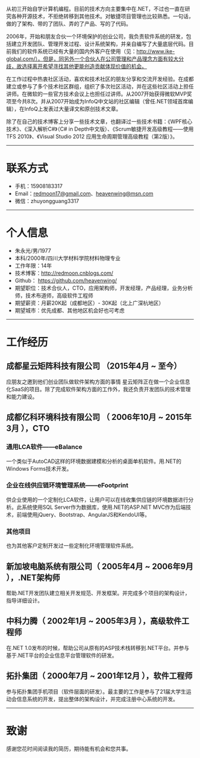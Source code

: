 ﻿从初三开始自学计算机编程。目前的技术方向主要集中在.NET，不过也一直在研究各种开源技术，不拒绝转移到其他技术。对敏捷项目管理也比较熟悉。一句话，做的了架构、带的了团队、弄的了产品、写的了代码。

2006年，开始和朋友合伙一个环境保护的创业公司，我负责软件系统的研发，包括建立开发团队、管理开发过程、设计系统架构，并亲自编写了大量底层代码。目前我们的软件系统已经有大量的国内外客户在使用（见：http://www.ike-global.com/）。但是，同另外一个合伙人在公司管理和产品理念方面有较大分歧，故选择离开希望寻找其他更能创造贡献体现价值的机会。

在工作过程中热衷社区活动，喜欢和技术社区的朋友分享和交流开发经验。在成都建立或参与了多个技术社区群组，组织了多次社区活动，并在这些社区活动上担任讲师。在微软的一些官方技术会议上也担任过讲师。从2007开始获得微软MVP奖项至今共8次。并从2007开始成为InfoQ中文站的社区编辑（曾任.NET领域首席编辑），在InfoQ上发表过大量译文和原创技术文章。

除了在自己的技术博客上分享一些技术文章，也翻译过一些技术书籍：《WPF核心技术》、《深入解析C#》（C# in Depth中文版）、《Scrum敏捷开发高级教程——使用TFS 2010》、《Visual Studio 2012 应用生命周期管理高级教程（第2版）》。

---

# 联系方式

- 手机：15908183317
- Email：redmoon17@gmail.com、heavenwing@msn.com
- 微信：zhuyongguang3317

---

# 个人信息

 - 朱永光/男/1977 
 - 本科/2000年/四川大学材料学院材料物理专业 
 - 工作年限：14年
 - 技术博客：http://redmoon.cnblogs.com/
 - Github： https://github.com/heavenwing/
 - 期望职位：技术合伙人，CTO，应用架构师，开发经理，产品经理，业务分析师，技术布道师，高级软件工程师
 - 期望薪资：月薪20K起（成都地区）- 30K起（北上广深杭地区）
 - 期望城市：优先成都、其他地区机会好也可考虑

---

# 工作经历

## 成都星云矩阵科技有限公司 （2015年4月 ~ 至今）
应朋友之邀到他们创业团队做软件架构方面的事情
星云矩阵正在做一个企业信息化SaaS的项目。除了完成软件架构方面的工作外，我还负责开发团队的技术管理和能力建设。

## 成都亿科环境科技有限公司 （ 2006年10月 ~ 2015年3月 ），CTO

### 通用LCA软件——eBalance
一个类似于AutoCAD这样的环境数据建模和分析的桌面单机软件。用.NET的Windows Forms技术开发。 

### 企业在线供应链环境管理系统——eFootprint
供企业使用的一个定制化LCA软件，让用户可以在线收集供应链的环境数据进行分析。此系统使用SQL Server作为数据库，使用.NET的ASP.NET MVC作为后端技术，前端使用jQuery、Bootstrap、AngularJS和KendoUI等。 

### 其他项目
也为其他客户定制开发过一些定制化环境管理软件系统。

## 新加坡电脑系统有限公司（ 2005年4月 ~ 2006年9月 ），.NET架构师
帮助.NET开发团队建立相关开发规范、开发框架。并完成多个项目的架构设计，指导详细设计。

## 中科力腾（ 2002年1月 ~ 2005年3月 ），高级软件工程师
在.NET 1.0发布的时候，帮助公司从原有的ASP技术栈转移到.NET平台。并参与基于.NET平台的企业信息平台管理软件的研发。

## 拓扑集团（ 2000年7月 ~ 2001年12月 ），软件工程师
参与拓扑集团手机项目（软件层面的研发）。最主要的工作是参与了21届大学生运动会信息系统的开发，提出整体的架构设计，并完成注册中心系统的开发。

---

# 致谢
感谢您花时间阅读我的简历，期待能有机会和您共事。